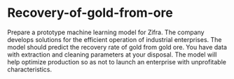 # Recovery-of-gold-from-ore
Prepare a prototype machine learning model for Zifra. The company develops solutions for the efficient operation of industrial enterprises. The model should predict the recovery rate of gold from gold ore. You have data with extraction and cleaning parameters at your disposal. The model will help optimize production so as not to launch an enterprise with unprofitable characteristics.
